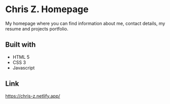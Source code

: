# Chris Z. Homepage

My homepage where you can find information about me, contact details, my resume and projects portfolio.

## Built with

- HTML 5
- CSS 3
- Javascript

## Link

https://chris-z.netlify.app/
